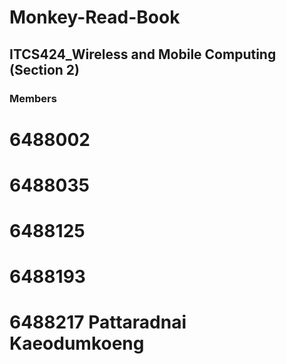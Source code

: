 # Monkey-Read-Book
## ITCS424_Wireless and Mobile Computing (Section 2)
### Members
# 6488002
# 6488035
# 6488125
# 6488193
# 6488217 Pattaradnai Kaeodumkoeng
